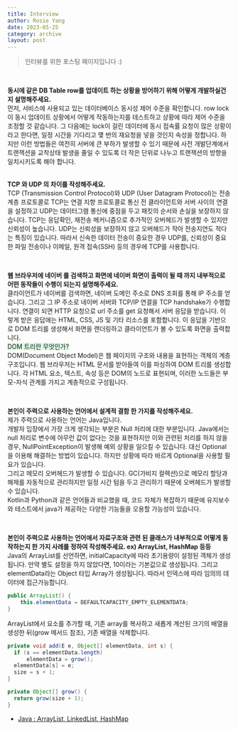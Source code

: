 ```yaml
---
title: Interview
author: Rosie Yang
date: 2023-05-25
category: archive
layout: post
---
```


> 인터뷰를 위한 포스팅 페이지입니다 :)

<br>

**동시에 같은 DB Table row를 업데이트 하는 상황을 방어하기 위해 어떻게 개발하실건지 설명해주세요.**  
먼저, 서비스에 사용되고 있는 데이터베이스 동시성 제어 수준을 확인합니다. row lock이 동시 업데이트 상황에서 어떻게 작동하는지를 테스트하고 상황에 따라 제어 수준을 조정할 것 같습니다. 그 다음에는 lock이 걸린 데이터에 동시 접속률 요청이 많은 상황이라고 한다면, 일정 시간을 기다리고 몇 번의 재요청을 넣을 것인지 속성을 정합니다.
하지만 이런 방법들은 여전히 서버에 큰 부하가 발생할 수 있기 때문에 사전 개발단계에서 트랜잭션을 교착상태 발생을 줄일 수 있도록 더 작은 단위로 나누고 트랜잭션의 방향을 일치시키도록 해야 합니다.  
<br>

**TCP 와 UDP 의 차이를 작성해주세요.**  
TCP (Transmission Control Protocol)와 UDP (User Datagram Protocol)는 전송 계층 프로토콜로 TCP는 연결 지향 프로토콜로 통신 전 클라이언트와 서버 사이의 연결을 설정하고 UDP는 데이터그램 통신에 중점을 두고 패킷의 순서와 손실을 보장하지 않습니다.
TCP는 응답확인, 재전송 메커니즘으로 추가적인 오버헤드가 발생할 수 있지만 신뢰성이 높습니다. UDP는 신뢰성을 보장하지 않고 오버헤드가 작아 전송지연도 적다는 특징이 있습니다. 따라서 신속한 데이터 전송이 중요한 경우 UDP를, 신뢰성이 중요한 파일 전송이나 이메일, 원격 접속(SSH) 등의 경우에 TCP를 사용합니다.

<br>

**웹 브라우저에 네이버 를 검색하고 화면에 네이버 화면이 출력이 될 때 까지 내부적으로 어떤 동작들이 수행이 되는지 설명해주세요.**  
클라이언트가 네이버를 검색하면, 네이버 도메인 주소로 DNS 조회를 통해 IP 주소를 얻습니다. 그리고 그 IP 주소로 네이버 서버와 TCP/IP 연결을 TCP handshake가 수행합니다. 연결이 되면 HTTP 요청으로 url 주소를 get 요청해서 서버 응답을 받습니다.
이렇게 받은 응답에는 HTML, CSS, JS 및 기타 리소스를 포함합니다. 이 응답을 기반으로 DOM 트리를 생성해서 화면을 랜더링하고 클라이언트가 볼 수 있도록 화면을 출력합니다.  
<span style="background-color:#DCFFE4">DOM 트리란 무엇인가?</span>  
DOM(Document Object Model)은 웹 페이지의 구조와 내용을 표현하는 객체의 계층 구조입니다. 웹 브라우저는 HTML 문서를 받아들여 이를 파싱하여 DOM 트리를 생성합니다. 각 HTML 요소, 텍스트, 속성 등은 DOM의 노드로 표현되며, 이러한 노드들은 부모-자식 관계를 가지고 계층적으로 구성됩니다.

<br>

**본인이 주력으로 사용하는 언어에서 설계적 결함 한 가지를 작성해주세요.**  
제가 주력으로 사용하는 언어는 Java입니다.  
개발자 입장에서 가장 크게 생각되는 부분은 Null 처리에 대한 부분입니다. Java에서는 null 처리로 변수에 아무런 값이 없다는 것을 표현하지만 이와 관련된 처리를 하지 않을 경우, NullPointException이 발생해 예외 상황을 일으킬 수 있습니다. 대신 Optional을 이용해 해결하는 방법이 있습니다. 하지만 상황에 따라 바르게 Optional을 사용할 필요가 있습니다.  
그리고 메모리 오버헤드가 발생할 수 있습니다. GC(가비지 컬렉션)으로 메모리 할당과 해제를 자동적으로 관리하지만 일정 시간 텀을 두고 관리하기 때문에 오버헤드가 발생할 수 있습니다.  
Kotlin과 Python과 같은 언어들과 비교했을 때, 코드 자체가 복잡하기 때문에 유지보수와 테스트에서 java가 제공하는 다양한 기능들을 오용할 가능성이 있습니다.

<br>

**본인이 주력으로 사용하는 언어에서 자료구조와 관련 된 클래스가 내부적으로 어떻게 동작하는지 한 가지 사례를 정하여 작성해주세요. ex) ArrayList, HashMap 등등**  
Java의 ArrayList를 선언하면, initialCapacity에 따라 초기용량이 설정된 객체가 생성됩니다. 만약 별도 설정을 하지 않았다면, 10이라는 기본값으로 생성됩니다. 그리고 elementData라는 Object 타입 Array가 생성됩니다. 따라서 인덱스에 따라 임의의 데이터에 접근가능합니다.
```java
public ArrayList() {
    this.elementData = DEFAULTCAPACITY_EMPTY_ELEMENTDATA;
}
```
ArrayList에서 요소를 추가할 때, 기존 array를 복사하고 새롭게 계산된 크기의 배열을 생성한 뒤(grow 메서드 참조), 기존 배열을 삭제합니다.
```java
private void add(E e, Object[] elementData, int s) {
  if (s == elementData.length)
      elementData = grow();
  elementData[s] = e;
  size = s + 1;
}

private Object[] grow() {
  return grow(size + 1);
}
```
+ [Java : ArrayList, LinkedList, HashMap](https://velog.io/@seonmikimm/Java-ArrayList-LinkedList-HashMap)

<div style="padding:3px; margin:200px 0;"></div>   